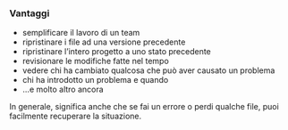 ### Vantaggi

- semplificare il lavoro di un team
- ripristinare i file ad una versione precedente
- ripristinare l’intero progetto a uno stato precedente
- revisionare le modifiche fatte nel tempo
- vedere chi ha cambiato qualcosa che può aver causato un problema
- chi ha introdotto un problema e quando
- ...e molto altro ancora

In generale, significa anche che se fai un errore o perdi qualche file, puoi facilmente recuperare la situazione.

<aside class="notes">
</aside>
